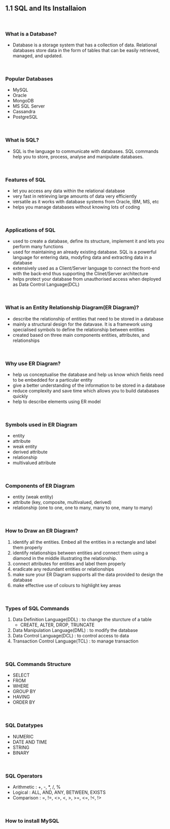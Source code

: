 ## 1.1 SQL and Its Installaion
<br/>

### What is a Database?
- Database is a storage system that has a collection of data. Relational databases store data in the form of tables that can be easily retrieved, managed, and updated.
<br/>

### Popular Databases
- MySQL
- Oracle
- MongoDB
- MS SQL Server
- Cassandra
- PostgreSQL
<br/>

### What is SQL?
- SQL is the language to communicate with databases. SQL commands help you to store, process, analyse and manipulate databases.
<br/>

### Features of SQL
- let you access any data within the relational database
- very fast in retrieving large amounts of data very efficiently
- versatile as it works with database systems from Oracle, IBM, MS, etc
- helps you manage databases without knowing lots of coding
<br/>

### Applications of SQL
- used to create a database, define its structure, implement it and lets you perform many functions
- used for maintaining an already existing database. SQL is a powerful language for entering data, modyfing data and extracting data in a database
- extensively used as a Client/Server language to connect the front-end with the back-end thus supporting the Clinet/Server architecture
- helps protect your database from unauthorised access when deployed as Data Control Language(DCL)
<br/>

### What is an Entity Relationship Diagram(ER Diagram)?
- describe the relationship of entities that need to be stored in a database
- mainly a structural design for the datavase. It is a framework using specialised symbols to define the relationship between entities
- created based on three main components entities, attributes, and relationships
<br/>

### Why use ER Diagram?
- help us conceptualise the database and help us know which fields need to be embedded for a particular entity
- give a better understanding of the information to be stored in a database
- reduce complexity and save time which allows you to build databases quickly
- help to describe elements using ER model
<br/>

### Symbols used in ER Diagram
- entity
- attribute
- weak entity
- derived attribute
- relationship
- multivalued attribute
<br/>

### Components of ER Diagram
- entity (weak entity)
- attribute (key, composite, multivalued, derived)
- relationship (one to one, one to many, many to one, many to many)
<br/>

### How to Draw an ER Diagram?
1. identify all the entities. Embed all the entities in a rectangle and label them properly
2. identify relationships between entities and connect them using a diamond in the middle illustrating the relationship.
3. connect attributes for entities and label them properly
4. eradicate any redundant entities or relationships
4. make sure your ER Diagram supports all the data provided to design the database
5. make effective use of colours to highlight key areas
<br/>

### Types of SQL Commands
1. Data Definition Language(DDL) : to change the sturcture of a table
    - CREATE, ALTER, DROP, TRUNCATE
2. Data Manipulation Language(DML) : to modify the database
3. Data Control Language(DCL) : to control access to data
4. Transaction Control Language(TCL) : to manage transaction
<br/>

### SQL Commands Structure
- SELECT
- FROM
- WHERE
- GROUP BY
- HAVING
- ORDER BY
<br/>

### SQL Datatypes
- NUMERIC
- DATE AND TIME
- STRING
- BINARY
<br/>

### SQL Operators
- Arithmetic : +, -, *, /, %
- Logical : ALL, AND, ANY, BETWEEN, EXISTS
- Comparison : =, !=, <>, <, >, >=, <=, !<, !>
<br/>

### How to install MySQL
<br/>